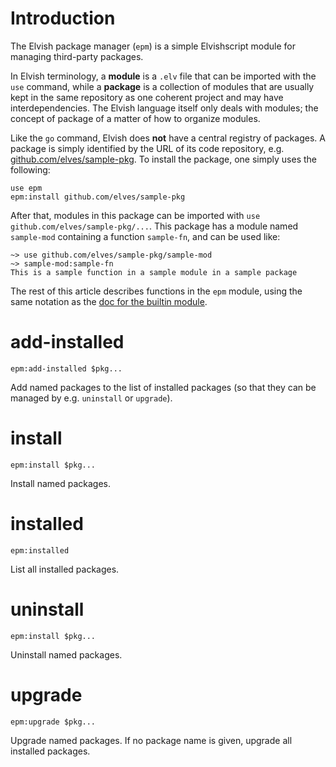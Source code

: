 # Introduction

The Elvish package manager (`epm`) is a simple Elvishscript module for
managing third-party packages.

In Elvish terminology, a **module** is a `.elv` file that can be imported with
the `use` command, while a **package** is a collection of modules that are
usually kept in the same repository as one coherent project and may have
interdependencies. The Elvish language itself only deals with modules; the
concept of package of a matter of how to organize modules.

Like the `go` command, Elvish does **not** have a central registry of
packages. A package is simply identified by the URL of its code repository,
e.g. [github.com/elves/sample-pkg](https://github.com/elves/sample-pkg). To
install the package, one simply uses the following:

```elvish
use epm
epm:install github.com/elves/sample-pkg
```

After that, modules in this package can be imported with `use
github.com/elves/sample-pkg/...`. This package has a module named `sample-mod`
containing a function `sample-fn`, and can be used like:

```elvish-transcript
~> use github.com/elves/sample-pkg/sample-mod
~> sample-mod:sample-fn
This is a sample function in a sample module in a sample package
```

The rest of this article describes functions in the `epm` module, using the
same notation as the [doc for the builtin
module](builtin.html#usage-notation).

# add-installed

```elvish
epm:add-installed $pkg...
```

Add named packages to the list of installed packages (so that they can be
managed by e.g. `uninstall` or `upgrade`).

# install

```elvish
epm:install $pkg...
```

Install named packages.

# installed

```elvish
epm:installed
```

List all installed packages.

# uninstall

```elvish
epm:install $pkg...
```

Uninstall named packages.

# upgrade

```elvish
epm:upgrade $pkg...
```

Upgrade named packages. If no package name is given, upgrade all installed
packages.
